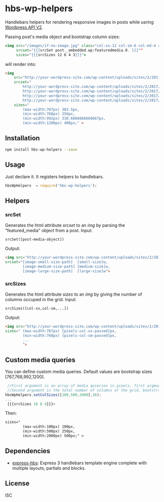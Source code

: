 # hbs-wp-helpers 

Handlebars helpers for rendering responsive images in posts while usring [Wordpress API V2](https://www.npmjs.com/package/wpapi).

Passing post's media object and bootstrap column sizes:
```handlebars
<img src="/images/if-no-image.jpg" class="col-xs-12 col-sm-6 col-md-4 col-lg-3"
     srcset="{{{srcSet post._embedded.wp:featuredmedia.0. }}}""
     sices="{{{srcSizes 12 6 4 3}}}">
```
will render into:
```html
<img
    src="http://your-wordpress-site.com/wp-content/uploads/sites/2/2017/03/My-Image-1.jpg"
    srcset="
        http://your-wordpress-site.com/wp-content/uploads/sites/2/2017/03/My-Image-1-150x150.jpg 150w,
        http://your-wordpress-site.com/wp-content/uploads/sites/2/2017/03/My-Image-1-300x225.jpg 250w,
        http://your-wordpress-site.com/wp-content/uploads/sites/2/2017/03/My-Image-1-600x600.jpg 200w,
        http://your-wordpress-site.com/wp-content/uploads/sites/2/2017/03/My-Image-1-1280x720.jpg 320w "
    sizes="
        (max-width:767px) 383.5px,
        (min-width:768px) 256px,
        (min-width:992px) 330.6666666666667px,
        (min-width:1200px) 400px;" >
```


## Installation

```sh
npm install hbs-wp-helpers --save
```
## Usage
Just declare it. It registers helpers to handlebars.
```javascript
hbsWpHelpers  = require('hbs-wp-helpers');
```
## Helpers

### srcSet
Generates the html attribute *srcset* to an *img* by parsing the "featured_media" object from a post.
Input:
```javasctipt
srcSet([post-media-object])
```
Output:
```html
<img src="http://your-wordpress-site.com/wp-content/uploads/sites/2/2017/03/fullsize.jpg"
srcset="[image-small-size-path]  [small-size]w,
        [image-medium-size-path] [medium-size]w,
        [image-large-size-path]  [large-size]w">
```

### srcSizes
Generates the html attribute *sizes* to an *img* by giving the number of columns occuped in the grid.
Input:
```javasctipt
srcSizes([col-xs,col-sm,...])
```
Output:
```html
<img src="http://your-wordpress-site.com/wp-content/uploads/sites/2/2017/03/fullsize.jpg"
sizes=" (max-width:767px) [pixels-col-xs-passed]px,
        (min-width:768px) [pixels-col-sm-passed]px,
        ...
        ">
```
## Custom media queries
You can define custom media queries. Default values are bootstrap sizes [767,768,992,1200].

```javascript
 //First argument is an array of media quieries in pixels, first argmuent is a max media qu and next are min:
 //Second argument is the total number of columns of the grid, bootstrap and skeleton use 12, other may use 16.
hbsWpHelpers.setColSizes([100,500,2000],16);
...
 {{{srcSizes 16 8 4}}}>
```
Then:
```html
sizes="
        (max-width:100px) 100px,
        (min-width:500px) 250px,
        (min-width:2000px) 500px;" >
```

## Dependencies

- [express-hbs](https://github.com/barc/express-hbs): Express 3 handlebars template engine complete with multiple layouts, partials and blocks.

## License

ISC

